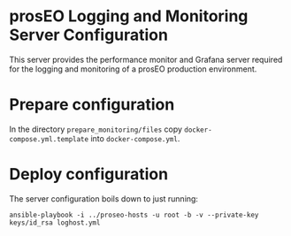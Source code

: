 prosEO Logging and Monitoring Server Configuration
==================================================

This server provides the performance monitor and Grafana server required for the logging and monitoring of a prosEO production
environment.

# Prepare configuration

In the directory `prepare_monitoring/files` copy `docker-compose.yml.template` into `docker-compose.yml`.


# Deploy configuration

The server configuration boils down to just running:
```
ansible-playbook -i ../proseo-hosts -u root -b -v --private-key keys/id_rsa loghost.yml
```
